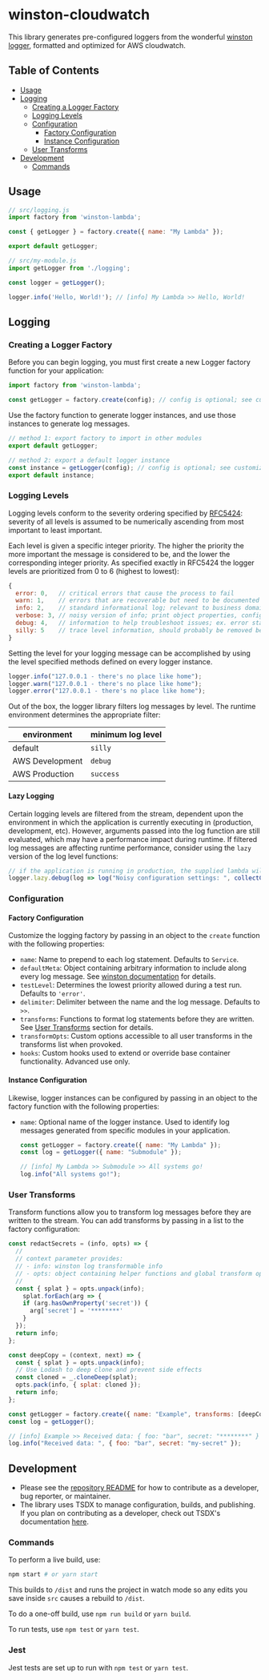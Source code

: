 # winston-cloudwatch

This library generates pre-configured loggers from the wonderful [winston logger](https://github.com/winstonjs/winston), formatted and optimized for AWS cloudwatch.

## Table of Contents

- [Usage](#usage)
- [Logging](#logging)
  - [Creating a Logger Factory](#creating-a-logger-factory)
  - [Logging Levels](#logging-levels)
  - [Configuration](#configuration)
    - [Factory Configuration](#factory-configuration)
    - [Instance Configuration](#instance-configuration)
  - [User Transforms](#user-transforms)
- [Development](#development)
  - [Commands](#commands)

## Usage

```javascript
// src/logging.js
import factory from 'winston-lambda';

const { getLogger } = factory.create({ name: "My Lambda" });

export default getLogger;

// src/my-module.js
import getLogger from './logging';

const logger = getLogger();

logger.info('Hello, World!'); // [info] My Lambda >> Hello, World!
```


## Logging
### Creating a Logger Factory

Before you can begin logging, you must first create a new Logger factory function for your application:

```javascript
import factory from 'winston-lambda';

const getLogger = factory.create(config); // config is optional; see customization
```

Use the factory function to generate logger instances, and use those instances to generate log messages.

```javascript
// method 1: export factory to import in other modules
export default getLogger;

// method 2: export a default logger instance
const instance = getLogger(config); // config is optional; see customization
export default instance;
```

### Logging Levels

Logging levels conform to the severity ordering specified by [RFC5424](https://tools.ietf.org/html/rfc5424): severity of all levels is assumed to be numerically ascending from most important to least important.

Each level is given a specific integer priority. The higher the priority the more important the message is considered to be, and the lower the corresponding integer priority. As specified exactly in RFC5424 the logger levels are prioritized from 0 to 6 (highest to lowest):

```javascript
{
  error: 0,   // critical errors that cause the process to fail
  warn: 1,    // errors that are recoverable but need to be documented
  info: 2,    // standard informational log; relevant to business domain
  verbose: 3, // noisy version of info; print object properties, configs, etc.
  debug: 4,   // information to help troubleshoot issues; ex. error stack traces
  silly: 5    // trace level information, should probably be removed before merge into dev/prod
}
```

Setting the level for your logging message can be accomplished by using the level specified methods defined on every logger instance.

```javascript
logger.info("127.0.0.1 - there's no place like home");
logger.warn("127.0.0.1 - there's no place like home");
logger.error("127.0.0.1 - there's no place like home");
```

Out of the box, the logger library filters log messages by level. The runtime environment determines the appropriate filter:

| environment | minimum log level |
| ----------- | ----------------- |
| default         | `silly` |
| AWS Development | `debug` |
| AWS Production  | `success` |

#### Lazy Logging

Certain logging levels are filtered from the stream, dependent upon the environment in which the application is currently executing in (production, development, etc). However, arguments passed into the log function are still evaluated, which may have a performance impact during runtime. If filtered log messages are affecting runtime performance, consider using the `lazy` version of the log level functions:

```javascript
// if the application is running in production, the supplied lambda will not be invoked.
logger.lazy.debug(log => log("Noisy configuration settings: ", collectConfig()));
```

### Configuration

#### Factory Configuration

Customize the logging factory by passing in an object to the `create` function with the following properties:

- `name`: Name to prepend to each log statement. Defaults to `Service`.
- `defaultMeta`: Object containing arbitrary information to include along every log message. See [winston documentation](https://github.com/winstonjs/winston#streams-objectmode-and-info-objects) for details.
- `testLevel`: Determines the lowest priority allowed during a test run. Defaults to `'error'`.
- `delimiter`: Delimiter between the name and the log message. Defaults to `>>`.
- `transforms`: Functions to format log statements before they are written. See [User Transforms](#user-transforms) section for details.
- `transformOpts`: Custom options accessible to all user transforms in the transforms list when provoked.
- `hooks`: Custom hooks used to extend or override base container functionality. Advanced use only.

#### Instance Configuration

Likewise, logger instances can be configured by passing in an object to the factory function with the following properties:

- `name`: Optional name of the logger instance. Used to identify log messages generated from specific modules in your application.

  ```javascript
  const getLogger = factory.create({ name: "My Lambda" });
  const log = getLogger({ name: "Submodule" });

  // [info] My Lambda >> Submodule >> All systems go!
  log.info("All systems go!");
  ```

### User Transforms

Transform functions allow you to transform log messages before they are written to the stream. You can add transforms by passing in a list to the factory configuration:

```javascript
const redactSecrets = (info, opts) => {
  //
  // context parameter provides:
  // - info: winston log transformable info
  // - opts: object containing helper functions and global transform options
  //
  const { splat } = opts.unpack(info);
    splat.forEach(arg => {
    if (arg.hasOwnProperty('secret')) {
      arg['secret'] = '********'
    }
  });
  return info;
};

const deepCopy = (context, next) => {
  const { splat } = opts.unpack(info);
  // Use Lodash to deep clone and prevent side effects
  const cloned = _.cloneDeep(splat);
  opts.pack(info, { splat: cloned });
  return info;
};

const getLogger = factory.create({ name: "Example", transforms: [deepCopy, redactSecrets] });
const log = getLogger();

// [info] Example >> Received data: { foo: "bar", secret: "********" }
log.info("Received data: ", { foo: "bar", secret: "my-secret" });
```

## Development

- Please see the [repository README](/README.md) for how to contribute as a developer, bug reporter, or maintainer.
- The library uses TSDX to manage configuration, builds, and publishing. If you plan on contributing as a developer, check out TSDX's documentation [here](https://tsdx.io).

### Commands

To perform a live build, use:

```bash
npm start # or yarn start
```

This builds to `/dist` and runs the project in watch mode so any edits you save inside `src` causes a rebuild to `/dist`.

To do a one-off build, use `npm run build` or `yarn build`.

To run tests, use `npm test` or `yarn test`.

### Jest

Jest tests are set up to run with `npm test` or `yarn test`.

